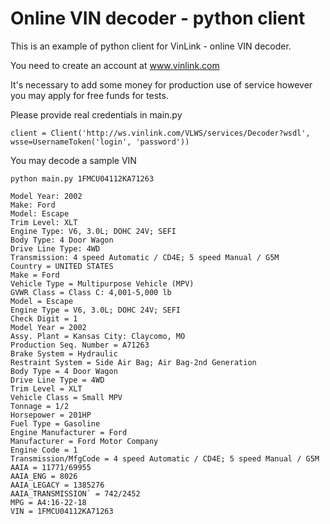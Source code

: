 # Online VIN decoder - python client

This is an example of python client for VinLink - online VIN decoder.

You need to create an account at www.vinlink.com

It's necessary to add some money for production use of service however you may apply for free funds for tests.

Please provide real credentials in main.py
```
client = Client('http://ws.vinlink.com/VLWS/services/Decoder?wsdl', wsse=UsernameToken('login', 'password'))
```
You may decode a sample VIN
```
python main.py 1FMCU04112KA71263
```
```
Model Year: 2002
Make: Ford
Model: Escape
Trim Level: XLT
Engine Type: V6, 3.0L; DOHC 24V; SEFI
Body Type: 4 Door Wagon
Drive Line Type: 4WD
Transmission: 4 speed Automatic / CD4E; 5 speed Manual / G5M
Country = UNITED STATES
Make = Ford
Vehicle Type = Multipurpose Vehicle (MPV)
GVWR Class = Class C: 4,001-5,000 lb
Model = Escape
Engine Type = V6, 3.0L; DOHC 24V; SEFI
Check Digit = 1
Model Year = 2002
Assy. Plant = Kansas City: Claycomo, MO
Production Seq. Number = A71263
Brake System = Hydraulic
Restraint System = Side Air Bag; Air Bag-2nd Generation
Body Type = 4 Door Wagon
Drive Line Type = 4WD
Trim Level = XLT
Vehicle Class = Small MPV
Tonnage = 1/2
Horsepower = 201HP
Fuel Type = Gasoline
Engine Manufacturer = Ford
Manufacturer = Ford Motor Company
Engine Code = 1
Transmission/MfgCode = 4 speed Automatic / CD4E; 5 speed Manual / G5M
AAIA = 11771/69955
AAIA_ENG = 8026
AAIA_LEGACY = 1385276
AAIA_TRANSMISSION` = 742/2452
MPG = A4:16-22-18
VIN = 1FMCU04112KA71263
```
